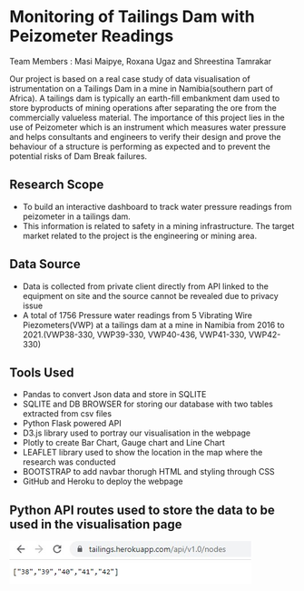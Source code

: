 # Monitoring of Tailings Dam with Peizometer Readings

Team Members : Masi Maipye, Roxana Ugaz and Shreestina Tamrakar

Our project is based on a real case study of data visualisation of istrumentation on a Tailings Dam in a mine in Namibia(southern part of Africa). A tailings dam is typically an earth-fill embankment dam used to store byproducts of mining operations after separating the ore from the commercially valueless material. The importance of this project lies in the use of Peizometer which is an instrument which measures water pressure and helps consultants and engineers to verify their design and prove the behaviour of a structure is performing as expected and to prevent the potential risks of Dam Break failures.

## Research Scope
* To build an interactive dashboard to track water pressure readings from peizometer in a tailings dam.
* This information is related to safety in a mining infrastructure. The target market related to the project is the engineering or mining area.

## Data Source
* Data is collected from private client directly from API linked to the equipment on site and the source cannot be revealed due to privacy issue
* A total of 1756 Pressure water readings from 5 Vibrating Wire Piezometers(VWP) at a tailings dam at a mine in Namibia from 2016 to 2021.(VWP38-330, VWP39-330, VWP40-436, VWP41-330, VWP42-330)

## Tools Used
* Pandas to convert Json data and store in SQLITE
* SQLITE and DB BROWSER for storing our database with two tables extracted from csv files
* Python Flask powered API
* D3.js library used to portray our visualisation in the webpage
* Plotly to create Bar Chart, Gauge chart and Line Chart
* LEAFLET library used to show the location in the map where the research was conducted
* BOOTSTRAP to add navbar thorugh HTML and styling through CSS
* GitHub and Heroku to deploy the webpage

## Python API routes used to store the data to be used in the visualisation page
![Talings_node](tailings/images/nodes.jpg)
